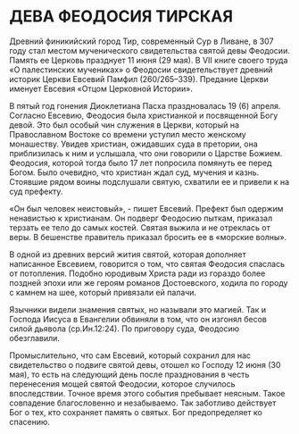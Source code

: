# ДЕВА ФЕОДОСИЯ ТИРСКАЯ

Древний финикийский город Тир, современный Сур в Ливане, в 307 году стал местом мученического свидетельства святой девы Феодосии. Память ее Церковь празднует 11 июня (29 мая). В VII книге своего труда «О палестинских мучениках» о Феодосии свидетельствует древний историк Церкви Евсевий Памфил (260/265–339). Предание Церкви именует Евсевия «Отцом Церковной Истории».

В пятый год гонения Диоклетиана Пасха праздновалась 19 (6) апреля. Согласно Евсевию, Феодосия была христианкой и посвященной Богу девой. Это был особый чин служения в Церкви, который на Православном Востоке со времени уступил место женскому монашеству. Увидев христиан, ожидавших суда в претории, она приблизилась к ним и услышала, что они говорили о Царстве Божием. Феодосия, которой тогда было 17 лет попросила помянуть ее перед Богом. Было очевидно, что христиан ждал суд, мучения и казнь. Стоявшие рядом воины подслушали святую, схватили ее и привели к на суд префекту.

«Он был человек неистовый», - пишет Евсевий. Префект был одержим ненавистью к христианам. Он подверг Феодосию пыткам, приказал терзать ее тело до самых костей. Святая выжила и не отреклась от веры. В бешенстве правитель приказал бросить ее в «морские волны».

В одной из древних версий жития святой, которая дополняет написанное Евсевием, говорится о том, что святая Феодосия спаслась от потопления. Подобно юродивым Христа ради из гораздо более поздней эпохи или же героям романов Достоевского, ходила по городу с камнем на шее, который привязали ей палачи.

Язычники видели знамения святых, но называли это магией. Так и Господа Иисуса в Евангелии обвиняли в том, что он изгонял бесов силой дьявола (ср.Ин.12:24). По приговору суда, Феодосию обезглавили.

Промыслительно, что сам Евсевий, который сохранил для нас свидетельство о подвиге святой девы, отошел ко Господу 12 июня (30 мая), то есть на следующий день после празднования в честь перенесения мощей святой Феодосии, которое случилось впоследствии. Точное время этого события пребывает неясным. Такое совпадение благословенно и незабываемо. Так заботливо действует Бог о тех, кто сохраняет память о святых. Бог предопределяет ко спасению.
